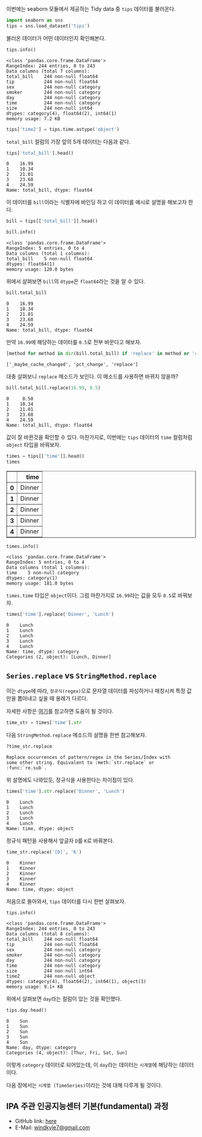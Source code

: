 
이번에는 seaborn 모듈에서 제공하는 Tidy data 중 `tips` 데이터를 불러온다.


```python
import seaborn as sns
tips = sns.load_dataset('tips')
```

불러온 데이터가 어떤 데이터인지 확인해본다.


```python
tips.info()
```

    <class 'pandas.core.frame.DataFrame'>
    RangeIndex: 244 entries, 0 to 243
    Data columns (total 7 columns):
    total_bill    244 non-null float64
    tip           244 non-null float64
    sex           244 non-null category
    smoker        244 non-null category
    day           244 non-null category
    time          244 non-null category
    size          244 non-null int64
    dtypes: category(4), float64(2), int64(1)
    memory usage: 7.2 KB



```python
tips['time2'] = tips.time.astype('object')
```

`total_bill` 컬럼의 가장 앞의 5개 데이터는 다음과 같다.


```python
tips['total_bill'].head()
```




    0    16.99
    1    10.34
    2    21.01
    3    23.68
    4    24.59
    Name: total_bill, dtype: float64



이 데이터를 `bill`이라는 식별자에 바인딩 하고 이 데이터를 예시로 설명을 해보고자 한다.


```python
bill = tips[['total_bill']].head()
```


```python
bill.info()
```

    <class 'pandas.core.frame.DataFrame'>
    RangeIndex: 5 entries, 0 to 4
    Data columns (total 1 columns):
    total_bill    5 non-null float64
    dtypes: float64(1)
    memory usage: 120.0 bytes


위에서 살펴보면 `bill`의 `dtype`은 `float64`라는 것을 알 수 있다.


```python
bill.total_bill
```




    0    16.99
    1    10.34
    2    21.01
    3    23.68
    4    24.59
    Name: total_bill, dtype: float64



만약 `16.99`에 해당하는 데이터를 `0.5`로 전부 바꾼다고 해보자.


```python
[method for method in dir(bill.total_bill) if 'replace' in method or 'change' in method]
```




    ['_maybe_cache_changed', 'pct_change', 'replace']



대충 살펴보니 `replace` 메소드가 보인다. 이 메소드를 사용하면 바뀌지 않을까?


```python
bill.total_bill.replace(16.99, 0.5)
```




    0     0.50
    1    10.34
    2    21.01
    3    23.68
    4    24.59
    Name: total_bill, dtype: float64



값이 잘 바뀐것을 확인할 수 있다. 마찬가지로, 이번에는 `tips` 데이터의 `time` 컬럼처럼 `object` 타입을 바꿔보자.


```python
times = tips[['time']].head()
times
```




<div>
<style scoped>
    .dataframe tbody tr th:only-of-type {
        vertical-align: middle;
    }

    .dataframe tbody tr th {
        vertical-align: top;
    }

    .dataframe thead th {
        text-align: right;
    }
</style>
<table border="1" class="dataframe">
  <thead>
    <tr style="text-align: right;">
      <th></th>
      <th>time</th>
    </tr>
  </thead>
  <tbody>
    <tr>
      <th>0</th>
      <td>Dinner</td>
    </tr>
    <tr>
      <th>1</th>
      <td>Dinner</td>
    </tr>
    <tr>
      <th>2</th>
      <td>Dinner</td>
    </tr>
    <tr>
      <th>3</th>
      <td>Dinner</td>
    </tr>
    <tr>
      <th>4</th>
      <td>Dinner</td>
    </tr>
  </tbody>
</table>
</div>




```python
times.info()
```

    <class 'pandas.core.frame.DataFrame'>
    RangeIndex: 5 entries, 0 to 4
    Data columns (total 1 columns):
    time    5 non-null category
    dtypes: category(1)
    memory usage: 181.0 bytes


`times.time` 타입은 `object`이다. 그럼 마찬가지로 `16.99`라는 값을 모두 `0.5`로 바꿔보자.


```python
times['time'].replace('Dinner', 'Lunch')
```




    0    Lunch
    1    Lunch
    2    Lunch
    3    Lunch
    4    Lunch
    Name: time, dtype: category
    Categories (2, object): [Lunch, Dinner]



## `Series.replace` vs `StringMethod.replace`
이는 `dtype`에 따라, `정규식(regex)`으로 문자열 데이터를 파싱하거나 매칭시켜 특정 값만을 뽑아내고 싶을 때 용례가 다르다.

자세한 사항은 [여기](https://stackoverflow.com/questions/38117016/update-pandas-dataframe-with-str-replace-vs-replace)를 참고하면 도움이 될 것이다.


```python
time_str = times['time'].str
```

다음 `StringMethod.replace` 메소드의 설명을 한번 참고해보자.


```python
?time_str.replace
```

```
Replace occurrences of pattern/regex in the Series/Index with
some other string. Equivalent to :meth:`str.replace` or
:func:`re.sub`.
```

위 설명에도 나와있듯, 정규식을 사용한다는 차이점이 있다.


```python
times['time'].str.replace('Dinner', 'Lunch')
```




    0    Lunch
    1    Lunch
    2    Lunch
    3    Lunch
    4    Lunch
    Name: time, dtype: object



정규식 패턴을 사용해서 앞글자 `D`를 `K`로 바꿔본다.


```python
time_str.replace('[D]', 'K')
```




    0    Kinner
    1    Kinner
    2    Kinner
    3    Kinner
    4    Kinner
    Name: time, dtype: object



처음으로 돌아와서, `tips` 데이터를 다시 한번 살펴보자.


```python
tips.info()
```

    <class 'pandas.core.frame.DataFrame'>
    RangeIndex: 244 entries, 0 to 243
    Data columns (total 8 columns):
    total_bill    244 non-null float64
    tip           244 non-null float64
    sex           244 non-null category
    smoker        244 non-null category
    day           244 non-null category
    time          244 non-null category
    size          244 non-null int64
    time2         244 non-null object
    dtypes: category(4), float64(2), int64(1), object(1)
    memory usage: 9.1+ KB


위에서 살펴보면 `day`라는 컬럼이 있는 것을 확인했다.


```python
tips.day.head()
```




    0    Sun
    1    Sun
    2    Sun
    3    Sun
    4    Sun
    Name: day, dtype: category
    Categories (4, object): [Thur, Fri, Sat, Sun]



이렇게 `category` 데이터로 되어있는데, 이 `day`라는 데이터는 `시계열`에 해당하는 데이터이다.

다음 장에서는 `시계열 (TimeSeries)`이라는 것에 대해 다루게 될 것이다.

## IPA 주관 인공지능센터 기본(fundamental) 과정
- GitHub link: <a href='https://github.com/Wind-Kyle/ai-course-fundamentals'>here</a>
- E-Mail: windkyle7@gmail.com
